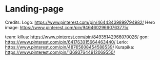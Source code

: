 # Landing-page





Credits:
Logo: https://www.pinterest.com/pin/46443439899794982/
Hero image: https://www.pinterest.com/pin/94646029660763775/


team:
killua: https://www.pinterest.com/pin/84935142966070026/
gon: https://www.pinterest.com/pin/641763015664463440/
Lerio: https://www.pinterest.com/pin/48765608454588539/
Kurapika: https://www.pinterest.com/pin/136937644912069550/